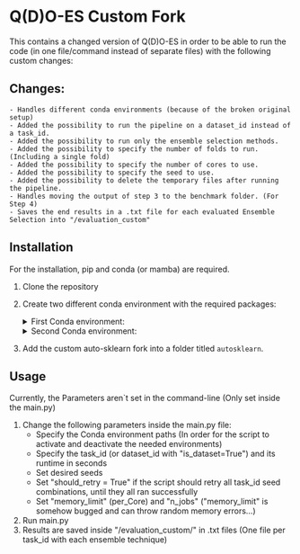 # Q(D)O-ES Custom Fork

This contains a changed version of Q(D)O-ES in order to be able to run the code
(in one file/command instead of separate files) with the following custom changes:

## Changes:
    - Handles different conda environments (because of the broken original setup)
    - Added the possibility to run the pipeline on a dataset_id instead of a task_id.
    - Added the possibility to run only the ensemble selection methods.
    - Added the possibility to specify the number of folds to run. (Including a single fold)
    - Added the possibility to specify the number of cores to use.
    - Added the possibility to specify the seed to use.
    - Added the possibility to delete the temporary files after running the pipeline.
    - Handles moving the output of step 3 to the benchmark folder. (For Step 4)
    - Saves the end results in a .txt file for each evaluated Ensemble Selection into "/evaluation_custom"

## Installation
For the installation, pip and conda (or mamba) are required.

1. Clone the repository
2. Create two different conda environment with the required packages:

   <details>

      <summary>First Conda environment:</summary>

          ```
            conda create -n "autosklearn_custom" python==3.8.10
            conda activate autosklearn_custom

            # Using scitkit-learn==1.0.2 works:
            pip install "ConfigSpace>=0.4.21,<0.5" "dask>=2021.12" "distributed>=2012.12" distro joblib liac-arff "numpy>=1.9.0" "pandas>=1.0" "pynisher>=0.6.3,<0.7" "pyrfr>=0.8.1,<0.9" PyYAML scikit-learn==1.0.2 "scipy>=1.7.0" setuptools "smac>=1.2,<1.3" threadpoolctl typing_extensions assembled[openml]==0.0.4 tables openml requests

            # Original doesn't work, because of mismatching scikit-learn version for auto-sklearn (>=0.24.0,<0.25.0) and assembled[openml] (==1.0.2)
            pip install "ConfigSpace>=0.4.21,<0.5" "dask>=2021.12" "distributed>=2012.12" distro joblib liac-arff "numpy>=1.9.0" "pandas>=1.0" "pynisher>=0.6.3,<0.7" "pyrfr>=0.8.1,<0.9" PyYAML "scikit-learn>=0.24.0,<0.25.0" "scipy>=1.7.0" setuptools "smac>=1.2,<1.3" threadpoolctl typing_extensions assembled[openml]==0.0.4 tables openml requests
          ```

   </details>

   <details>

      <summary>Second Conda environment:</summary>

          ```
            conda create -n "qdo" python==3.8.10
            conda activate qdo
            pip install scikit-learn==1.0.2 assembled[openml]==0.0.4 ribs==0.4.0 ConfigSpace==0.6.1
          ```

   </details>

3. Add the custom auto-sklearn fork into a folder titled `autosklearn`.

## Usage
Currently, the Parameters aren`t set in the command-line (Only set inside the main.py)

1. Change the following parameters inside the main.py file:
   - Specify the Conda environment paths (In order for the script to activate and deactivate the needed environments)
   - Specify the task_id (or dataset_id with "is_dataset=True") and its runtime in seconds
   - Set desired seeds
   - Set "should_retry = True" if the script should retry all task_id seed combinations, until they all ran successfully
   - Set "memory_limit" (per_Core) and "n_jobs" ("memory_limit" is somehow bugged and can throw random memory errors...)
2. Run main.py
3. Results are saved inside "/evaluation_custom/" in .txt files (One file per task_id with each ensemble technique)
